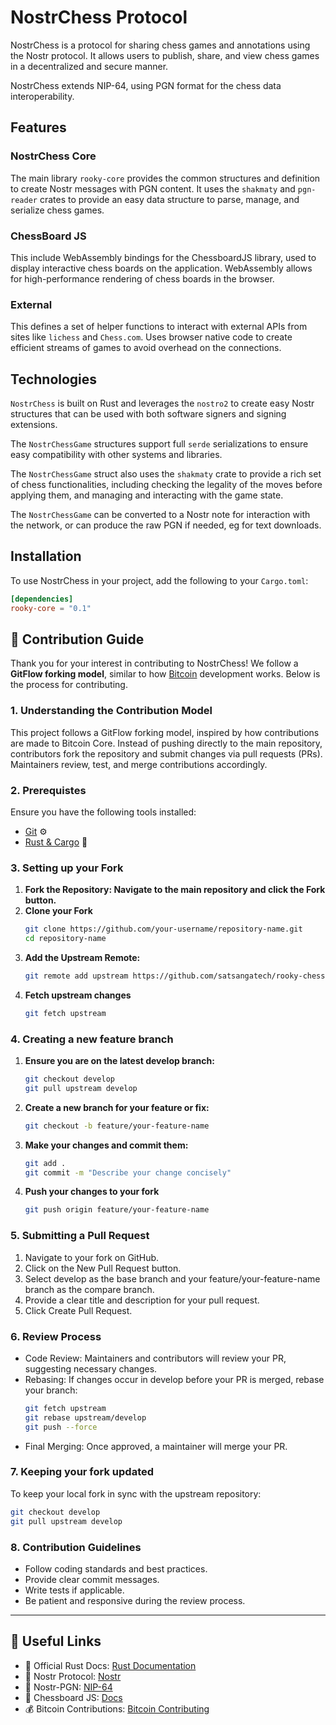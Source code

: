 # NostrChess Protocol

NostrChess is a protocol for sharing chess games and annotations using the Nostr protocol. 
It allows users to publish, share, and view chess games in a decentralized and secure manner.

NostrChess extends NIP-64, using PGN format for the chess data interoperability.

## Features 

### NostrChess Core

The main library `rooky-core` provides the common structures and definition to create 
Nostr messages with PGN  content. It uses the `shakmaty` and `pgn-reader` crates to provide 
an easy data structure to parse, manage, and serialize chess games.

### ChessBoard JS

This include WebAssembly bindings for the ChessboardJS library, used to display  interactive 
chess boards on the application. WebAssembly allows for high-performance rendering of chess boards in the browser.


### External

This defines a set of helper functions to interact with external APIs from sites like `lichess` and `Chess.com`.
Uses browser native code to create efficient streams of games to avoid overhead on the connections.

## Technologies

`NostrChess` is built on Rust and leverages the `nostro2` to create easy Nostr structures that can be used with 
both software signers and signing extensions.

The `NostrChessGame` structures support full `serde` serializations to ensure easy compatibility with other 
systems and libraries.

The `NostrChessGame` struct also uses the `shakmaty` crate to provide a rich set of chess functionalities, including 
checking the legality of the moves before applying them, and managing and interacting with the game state.

The `NostrChessGame` can be converted to a Nostr note for interaction with the network, or can produce the raw PGN 
if needed, eg for text downloads.

## Installation

To use NostrChess in your project, add the following to your `Cargo.toml`:

```toml
[dependencies]
rooky-core = "0.1"
```

## 📜 Contribution Guide
Thank you for your interest in contributing to NostrChess! We follow a **GitFlow forking model**, similar to how [Bitcoin](https://github.com/bitcoin/bitcoin/blob/master/CONTRIBUTING.md) development works. Below is the process for contributing.

### 1. Understanding the Contribution Model
This project follows a GitFlow forking model, inspired by how contributions are made to Bitcoin Core. Instead of pushing directly to the main repository, contributors fork the repository and submit changes via pull requests (PRs). Maintainers review, test, and merge contributions accordingly.

### 2. Prerequistes
Ensure you have the following tools installed:
- [Git](https://git-scm.com/) ⚙️
- [Rust & Cargo](https://www.rust-lang.org/tools/install) 🦀

### 3. Setting up your Fork
1. **Fork the Repository: Navigate to the main repository and click the Fork button.**
2. **Clone your Fork**
   ```sh
   git clone https://github.com/your-username/repository-name.git
   cd repository-name
   ```
3. **Add the Upstream Remote:**
   ```sh
   git remote add upstream https://github.com/satsangatech/rooky-chess-protocol
   ```
4. **Fetch upstream changes**
   ```sh
   git fetch upstream
   ```

### 4. Creating a new feature branch
1. **Ensure you are on the latest develop branch:**
   ```sh
   git checkout develop
   git pull upstream develop
   ```
2. **Create a new branch for your feature or fix:**
   ```sh
   git checkout -b feature/your-feature-name
   ```
3. **Make your changes and commit them:**
   ```sh
   git add .
   git commit -m "Describe your change concisely"
   ```
4. **Push your changes to your fork**
   ```sh
   git push origin feature/your-feature-name
   ```
   
### 5. Submitting a Pull Request
1. Navigate to your fork on GitHub.
2. Click on the New Pull Request button.
3. Select develop as the base branch and your feature/your-feature-name branch as the compare branch.
4. Provide a clear title and description for your pull request.
5. Click Create Pull Request.

### 6. Review Process
- Code Review: Maintainers and contributors will review your PR, suggesting necessary changes.
- Rebasing: If changes occur in develop before your PR is merged, rebase your branch:
  ```sh
  git fetch upstream
  git rebase upstream/develop
  git push --force
  ```
- Final Merging: Once approved, a maintainer will merge your PR.

### 7. Keeping your fork updated
To keep your local fork in sync with the upstream repository:
```sh
git checkout develop
git pull upstream develop
```

### 8. Contribution Guidelines
- Follow coding standards and best practices.
- Provide clear commit messages.
- Write tests if applicable.
- Be patient and responsive during the review process.
---

## 🔗 Useful Links

- 📜 Official Rust Docs: [Rust Documentation](https://doc.rust-lang.org/)
- 🔑 Nostr Protocol: [Nostr](https://nostr.com/)
- 🔑 Nostr-PGN: [NIP-64](https://github.com/nostr-protocol/nips/blob/master/64.md)
- 🔑 Chessboard JS: [Docs](https://chessboardjs.com/index.html)
- 💰 Bitcoin Contributions: [Bitcoin Contributing](https://github.com/bitcoin/bitcoin/blob/master/CONTRIBUTING.md)


